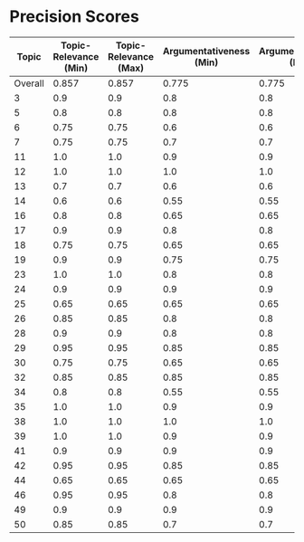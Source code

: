 # Precision Scores
| Topic | Topic-Relevance (Min) | Topic-Relevance (Max) | Argumentativeness (Min) | Argumentativeness (Max) | Stance (Min) | Stance (Max) | Stance Con (Min) | Stance Con (Max) | Stance Pro (Min) | Stance Pro (Max) |
|---|---|---|---|---|---|---|---|---|---|---|
| Overall | 0.857 | 0.857 | 0.775 | 0.775 | 0.443 | 0.443 | 0.18 | 0.18 | 0.707 | 0.707 |
| 3 | 0.9 | 0.9 | 0.8 | 0.8 | 0.5 | 0.5 | 0.4 | 0.4 | 0.6 | 0.4 |
| 5 | 0.8 | 0.8 | 0.8 | 0.8 | 0.5 | 0.5 | 0.1 | 0.1 | 0.9 | 0.1 |
| 6 | 0.75 | 0.75 | 0.6 | 0.6 | 0.3 | 0.3 | 0.0 | 0.0 | 0.6 | 0.0 |
| 7 | 0.75 | 0.75 | 0.7 | 0.7 | 0.4 | 0.4 | 0.0 | 0.0 | 0.8 | 0.0 |
| 11 | 1.0 | 1.0 | 0.9 | 0.9 | 0.7 | 0.7 | 0.9 | 0.9 | 0.5 | 0.9 |
| 12 | 1.0 | 1.0 | 1.0 | 1.0 | 0.45 | 0.45 | 0.0 | 0.0 | 0.9 | 0.0 |
| 13 | 0.7 | 0.7 | 0.6 | 0.6 | 0.4 | 0.4 | 0.1 | 0.1 | 0.7 | 0.1 |
| 14 | 0.6 | 0.6 | 0.55 | 0.55 | 0.25 | 0.25 | 0.0 | 0.0 | 0.5 | 0.0 |
| 16 | 0.8 | 0.8 | 0.65 | 0.65 | 0.3 | 0.3 | 0.3 | 0.3 | 0.3 | 0.3 |
| 17 | 0.9 | 0.9 | 0.8 | 0.8 | 0.5 | 0.5 | 0.2 | 0.2 | 0.8 | 0.2 |
| 18 | 0.75 | 0.75 | 0.65 | 0.65 | 0.35 | 0.35 | 0.3 | 0.3 | 0.4 | 0.3 |
| 19 | 0.9 | 0.9 | 0.75 | 0.75 | 0.4 | 0.4 | 0.2 | 0.2 | 0.6 | 0.2 |
| 23 | 1.0 | 1.0 | 0.8 | 0.8 | 0.5 | 0.5 | 0.2 | 0.2 | 0.8 | 0.2 |
| 24 | 0.9 | 0.9 | 0.9 | 0.9 | 0.45 | 0.45 | 0.0 | 0.0 | 0.9 | 0.0 |
| 25 | 0.65 | 0.65 | 0.65 | 0.65 | 0.4 | 0.4 | 0.2 | 0.2 | 0.6 | 0.2 |
| 26 | 0.85 | 0.85 | 0.8 | 0.8 | 0.4 | 0.4 | 0.4 | 0.4 | 0.4 | 0.4 |
| 28 | 0.9 | 0.9 | 0.8 | 0.8 | 0.45 | 0.45 | 0.2 | 0.2 | 0.7 | 0.2 |
| 29 | 0.95 | 0.95 | 0.85 | 0.85 | 0.5 | 0.5 | 0.2 | 0.2 | 0.8 | 0.2 |
| 30 | 0.75 | 0.75 | 0.65 | 0.65 | 0.45 | 0.45 | 0.1 | 0.1 | 0.8 | 0.1 |
| 32 | 0.85 | 0.85 | 0.85 | 0.85 | 0.5 | 0.5 | 0.2 | 0.2 | 0.8 | 0.2 |
| 34 | 0.8 | 0.8 | 0.55 | 0.55 | 0.35 | 0.35 | 0.3 | 0.3 | 0.4 | 0.3 |
| 35 | 1.0 | 1.0 | 0.9 | 0.9 | 0.35 | 0.35 | 0.0 | 0.0 | 0.7 | 0.0 |
| 38 | 1.0 | 1.0 | 1.0 | 1.0 | 0.5 | 0.5 | 0.0 | 0.0 | 1.0 | 0.0 |
| 39 | 1.0 | 1.0 | 0.9 | 0.9 | 0.4 | 0.4 | 0.0 | 0.0 | 0.8 | 0.0 |
| 41 | 0.9 | 0.9 | 0.9 | 0.9 | 0.4 | 0.4 | 0.1 | 0.1 | 0.7 | 0.1 |
| 42 | 0.95 | 0.95 | 0.85 | 0.85 | 0.65 | 0.65 | 0.5 | 0.5 | 0.8 | 0.5 |
| 44 | 0.65 | 0.65 | 0.65 | 0.65 | 0.65 | 0.65 | 0.3 | 0.3 | 1.0 | 0.3 |
| 46 | 0.95 | 0.95 | 0.8 | 0.8 | 0.55 | 0.55 | 0.1 | 0.1 | 1.0 | 0.1 |
| 49 | 0.9 | 0.9 | 0.9 | 0.9 | 0.4 | 0.4 | 0.1 | 0.1 | 0.7 | 0.1 |
| 50 | 0.85 | 0.85 | 0.7 | 0.7 | 0.35 | 0.35 | 0.0 | 0.0 | 0.7 | 0.0 |
